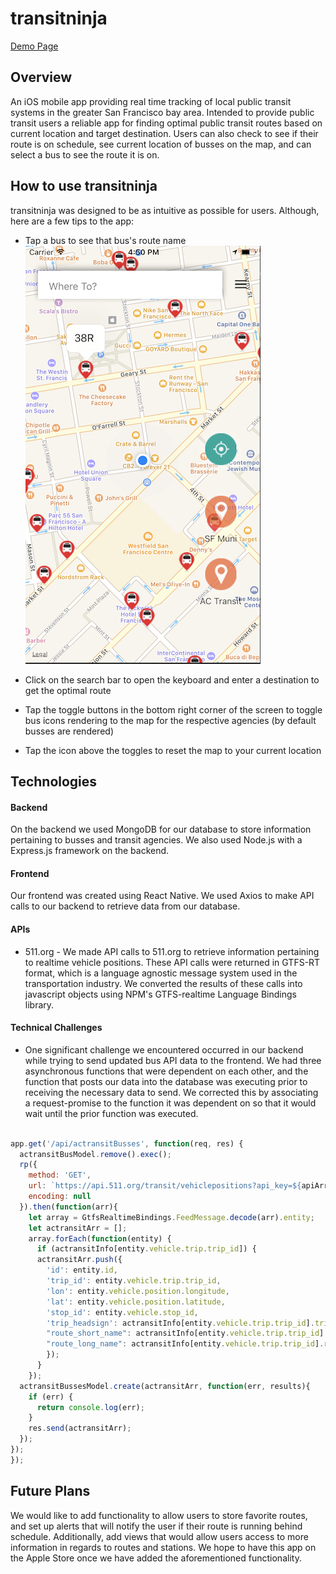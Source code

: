 # transitninja

[Demo Page](https://noahskang.github.io/TransitNinja-Demo/)

## Overview
An iOS mobile app providing real time tracking of local public transit systems in the greater San Francisco bay area. Intended to provide public transit users a reliable app for finding optimal public transit routes based on current location and target destination. Users can also check to see if their route is on schedule, see current location of busses on the map, and can select a bus to see the route it is on.

## How to use transitninja
transitninja was designed to be as intuitive as possible for users. Although, here are a few tips to the app:
* Tap a bus to see that bus's route name
![Bus_Label](images/bus_label_screenshot.png)


* Click on the search bar to open the keyboard and enter a destination to get the optimal route
* Tap the toggle buttons in the bottom right corner of the screen to toggle bus icons rendering to the map for the respective agencies (by default busses are rendered)
* Tap the icon above the toggles to reset the map to your current location


## Technologies

#### Backend
On the backend we used MongoDB for our database to store information pertaining to busses and transit agencies. We also used Node.js with a Express.js framework on the backend.

#### Frontend
Our frontend was created using React Native. We used Axios to make API calls to our backend to retrieve data from our database.

#### APIs
* 511.org - We made API calls to 511.org to retrieve information pertaining to realtime vehicle positions. These API calls were returned in GTFS-RT format, which is a language agnostic message system used in the transportation industry. We converted the results of these calls into javascript objects using NPM's GTFS-realtime Language Bindings library.

#### Technical Challenges
* One significant challenge we encountered occurred in our backend while trying to send updated bus API data to the frontend. We had three asynchronous functions that were dependent on each other, and the function that posts our data into the database was executing prior to receiving the necessary data to send. We corrected this by associating a request-promise to the function it was dependent on so that it would wait until the prior function was executed.

```javascript

app.get('/api/actransitBusses', function(req, res) {
  actransitBusModel.remove().exec();
  rp({
    method: 'GET',
    url: `https://api.511.org/transit/vehiclepositions?api_key=${apiArr[Math.floor(Math.random()*apiArr.length)]}&agency=actransit`,
    encoding: null
  }).then(function(arr){
    let array = GtfsRealtimeBindings.FeedMessage.decode(arr).entity;
    let actransitArr = [];
    array.forEach(function(entity) {
      if (actransitInfo[entity.vehicle.trip.trip_id]) {
      actransitArr.push({
        'id': entity.id,
        'trip_id': entity.vehicle.trip.trip_id,
        'lon': entity.vehicle.position.longitude,
        'lat': entity.vehicle.position.latitude,
        'stop_id': entity.vehicle.stop_id,
        'trip_headsign': actransitInfo[entity.vehicle.trip.trip_id].trip_headsign,
        "route_short_name": actransitInfo[entity.vehicle.trip.trip_id].route_short_name,
        "route_long_name": actransitInfo[entity.vehicle.trip.trip_id].route_long_name
        });
      }
    });
  actransitBussesModel.create(actransitArr, function(err, results){
    if (err) {
      return console.log(err);
    }
    res.send(actransitArr);
  });
});
});
```

## Future Plans

We would like to add functionality to allow users to store favorite routes, and set up alerts that will notify the user if their route is running behind schedule. Additionally, add views that would allow users access to more information in regards to routes and stations. We hope to have this app on the Apple Store once we have added the aforementioned functionality.

